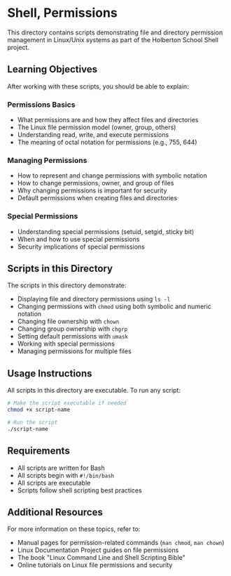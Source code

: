 # Shell, Permissions

This directory contains scripts demonstrating file and directory permission management in Linux/Unix systems as part of the Holberton School Shell project.

## Learning Objectives

After working with these scripts, you should be able to explain:

### Permissions Basics
- What permissions are and how they affect files and directories
- The Linux file permission model (owner, group, others)
- Understanding read, write, and execute permissions
- The meaning of octal notation for permissions (e.g., 755, 644)

### Managing Permissions
- How to represent and change permissions with symbolic notation
- How to change permissions, owner, and group of files
- Why changing permissions is important for security
- Default permissions when creating files and directories

### Special Permissions
- Understanding special permissions (setuid, setgid, sticky bit)
- When and how to use special permissions
- Security implications of special permissions

## Scripts in this Directory

The scripts in this directory demonstrate:
- Displaying file and directory permissions using `ls -l`
- Changing permissions with `chmod` using both symbolic and numeric notation
- Changing file ownership with `chown`
- Changing group ownership with `chgrp`
- Setting default permissions with `umask`
- Working with special permissions
- Managing permissions for multiple files

## Usage Instructions

All scripts in this directory are executable. To run any script:

```bash
# Make the script executable if needed
chmod +x script-name

# Run the script
./script-name
```

## Requirements

- All scripts are written for Bash
- All scripts begin with `#!/bin/bash`
- All scripts are executable
- Scripts follow shell scripting best practices

## Additional Resources

For more information on these topics, refer to:
- Manual pages for permission-related commands (`man chmod`, `man chown`)
- Linux Documentation Project guides on file permissions
- The book "Linux Command Line and Shell Scripting Bible"
- Online tutorials on Linux file permissions and security